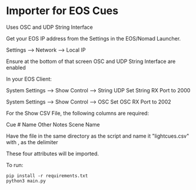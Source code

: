 # Importer for EOS Cues

Uses OSC and UDP String Interface

Get your EOS IP address from the Settings in the EOS/Nomad Launcher.

Settings --> Network --> Local IP

Ensure at the bottom of that screen OSC and UDP String Interface are enabled

In your EOS Client:

System Settings --> Show Control --> String UDP
Set String RX Port to 2000

System Settings --> Show Control --> OSC
Set OSC RX Port to 2002



For the Show CSV File, the following columns are required:

Cue #
Name
Other Notes
Scene Name

Have the file in the same directory as the script and name it "lightcues.csv" with , as the delimiter

These four attributes will be imported.

To run:

```
pip install -r requirements.txt
python3 main.py
```